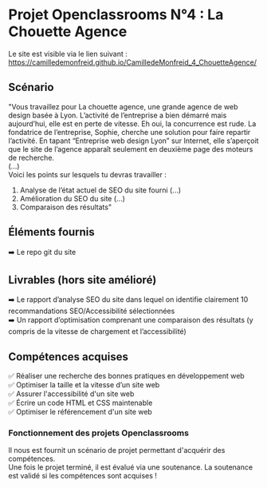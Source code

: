 # Projet Openclassrooms N°4 : La Chouette Agence
Le site est visible via le lien suivant : https://camilledemonfreid.github.io/CamilledeMonfreid_4_ChouetteAgence/  
## Scénario
"Vous travaillez pour La chouette agence, une grande agence de web design basée à Lyon. L’activité de l’entreprise a bien démarré mais aujourd’hui, elle est en perte de vitesse. Eh oui, la concurrence est rude. La fondatrice de l’entreprise, Sophie, cherche une solution pour faire repartir l’activité. En tapant “Entreprise web design Lyon” sur Internet, elle s’aperçoit que le site de l’agence apparaît seulement en deuxième page des moteurs de recherche.  
(...)  
Voici les points sur lesquels tu devras travailler :  
1. Analyse de l’état actuel de SEO du site fourni (...)  
2. Amélioration du SEO du site (...)  
3. Comparaison des résultats"  

## Éléments fournis
➡️ Le repo git du site

## Livrables (hors site amélioré)
➡️ Le rapport d’analyse SEO du site dans lequel on identifie clairement 10 recommandations SEO/Accessibilité sélectionnées  
➡️ Un rapport d’optimisation comprenant une comparaison des résultats (y compris de la vitesse de chargement et l’accessibilité)  

## Compétences acquises 
✅ Réaliser une recherche des bonnes pratiques en développement web  
✅ Optimiser la taille et la vitesse d’un site web  
✅ Assurer l'accessibilité d'un site web  
✅ Écrire un code HTML et CSS maintenable  
✅ Optimiser le référencement d'un site web  

### Fonctionnement des projets Openclassrooms
Il nous est fournit un scénario de projet permettant d'acquérir des compétences.  
Une fois le projet terminé, il est évalué via une soutenance. La soutenance est validé si les compétences sont acquises !
